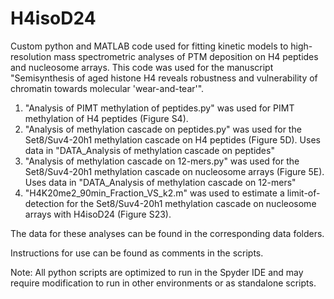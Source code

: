 # H4isoD24
Custom python and MATLAB code used for fitting kinetic models to high-resolution mass spectrometric analyses of PTM deposition on H4 peptides and nucleosome arrays. This code was used for the manuscript "Semisynthesis of aged histone H4 reveals robustness and vulnerability of chromatin towards molecular 'wear-and-tear'".

1) "Analysis of PIMT methylation of peptides.py" was used for PIMT methylation of H4 peptides (Figure S4).
2) "Analysis of methylation cascade on peptides.py" was used for the Set8/Suv4-20h1 methylation cascade on H4 peptides (Figure 5D). Uses data in "DATA_Analysis of methylation cascade on peptides" 
4) "Analysis of methylation cascade on 12-mers.py" was used for the Set8/Suv4-20h1 methylation cascade on nucleosome arrays (Figure 5E). Uses data in "DATA_Analysis of methylation cascade on 12-mers"
6) "H4K20me2_90min_Fraction_VS_k2.m" was used to estimate a limit-of-detection for the Set8/Suv4-20h1 methylation cascade on nucleosome arrays with H4isoD24 (Figure S23).

The data for these analyses can be found in the corresponding data folders.

Instructions for use can be found as comments in the scripts.

Note: All python scripts are optimized to run in the Spyder IDE and may require modification to run in other environments or as standalone scripts.
